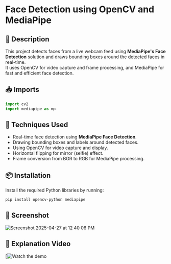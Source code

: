 
# Face Detection using OpenCV and MediaPipe

## 📜 Description

This project detects faces from a live webcam feed using **MediaPipe's Face Detection** solution and draws bounding boxes around the detected faces in real-time.  
It uses OpenCV for video capture and frame processing, and MediaPipe for fast and efficient face detection.

## 📥 Imports

```python
import cv2
import mediapipe as mp
```


## 🚀 Techniques Used

- Real-time face detection using **MediaPipe Face Detection**.
- Drawing bounding boxes and labels around detected faces.
- Using OpenCV for video capture and display.
- Horizontal flipping for mirror (selfie) effect.
- Frame conversion from BGR to RGB for MediaPipe processing.


## 📦 Installation

Install the required Python libraries by running:

```bash
pip install opencv-python mediapipe
```


## 📸 Screenshot


![Screenshot 2025-04-27 at 12 40 06 PM](https://github.com/user-attachments/assets/a7848b13-080c-42c3-81d1-7daba043fd49)


## 🎥 Explanation Video

[![Watch the demo](https://www.linkedin.com/posts/sathiyapriya-s-22ucs048_facedetection-ai-computervision-activity-7237469650450554880-Q7rZ?utm_source=share&utm_medium=member_desktop&rcm=ACoAAEKubiABTjioeFLfoGOrHXFNNCGvYJ6moX8)
```
